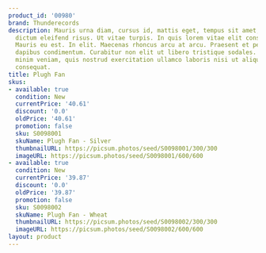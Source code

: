 ```yaml
---
product_id: '00980'
brand: Thunderecords
description: Mauris urna diam, cursus id, mattis eget, tempus sit amet, risus. Aliquam
  dictum eleifend risus. Ut vitae turpis. In quis lorem vitae elit consectetuer pretium.
  Mauris eu est. In elit. Maecenas rhoncus arcu at arcu. Praesent et pede vel ante
  dapibus condimentum. Curabitur non elit ut libero tristique sodales. Ut enim ad
  minim veniam, quis nostrud exercitation ullamco laboris nisi ut aliquip ex ea commodo
  consequat.
title: Plugh Fan
skus:
- available: true
  condition: New
  currentPrice: '40.61'
  discount: '0.0'
  oldPrice: '40.61'
  promotion: false
  sku: S0098001
  skuName: Plugh Fan - Silver
  thumbnailURL: https://picsum.photos/seed/S0098001/300/300
  imageURL: https://picsum.photos/seed/S0098001/600/600
- available: true
  condition: New
  currentPrice: '39.87'
  discount: '0.0'
  oldPrice: '39.87'
  promotion: false
  sku: S0098002
  skuName: Plugh Fan - Wheat
  thumbnailURL: https://picsum.photos/seed/S0098002/300/300
  imageURL: https://picsum.photos/seed/S0098002/600/600
layout: product
---
```

